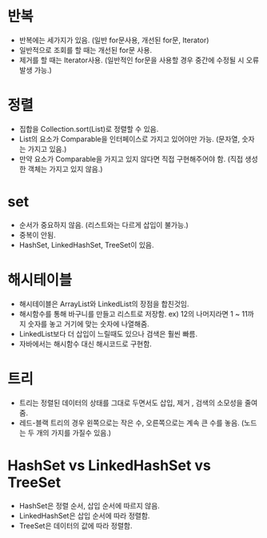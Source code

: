 # 반복
- 반복에는 세가지가 있음. (일반 for문사용, 개선된 for문, Iterator)
- 일반적으로 조회를 할 때는 개선된 for문 사용.
- 제거를 할 때는 Iterator사용. (일반적인 for문을 사용할 경우 중간에 수정될 시 오류 발생 가능.)

# 정렬
- 집합을 Collection.sort(List)로 정렬할 수 있음.
- List의 요소가 Comparable을 인터페이스로 가지고 있어야만 가능. (문자열, 숫자는 가지고 있음.)
- 만약 요소가 Comparable을 가지고 있지 않다면 직접 구현해주어야 함. (직접 생성한 객체는 가지고 있지 않음.)

# set
- 순서가 중요하지 않음. (리스트와는 다르게 삽입이 불가능.)
- 중복이 안됨.
- HashSet, LinkedHashSet, TreeSet이 있음.

# 해시테이블
- 해시테이블은 ArrayList와 LinkedList의 장점을 합친것임.
- 해시함수를 통해 바구니를 만들고 리스트로 저장함. ex) 12의 나머지라면 1 ~ 11까지 숫자를 놓고 거기에 맞는 숫자에 나열해줌.
- LinkedList보다 더 삽입이 느릴때도 있으나 검색은 훨씬 빠름.
- 자바에서는 해시함수 대신 해시코드로 구현함.

# 트리
- 트리는 정렬된 데이터의 상태를 그대로 두면서도 삽입, 제거 , 검색의 소모성을 줄여줌.
- 레드-블랙 트리의 경우 왼쪽으로는 작은 수, 오른쪽으로는 계속 큰 수를 놓음. (노드는 두 개의 가지를 가질수 있음.)

# HashSet vs LinkedHashSet vs TreeSet
- HashSet은 정렬 순서, 삽입 순서에 따르지 않음.
- LinkedHashSet은 삽입 순서에 따라 정렬함.
- TreeSet은 데이터의 값에 따라 정렬함.
